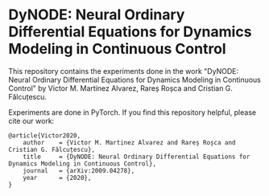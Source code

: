 # DyNODE: Neural Ordinary Differential Equations for Dynamics Modeling in Continuous Control

This repository contains the experiments done in the work "DyNODE: Neural Ordinary Differential Equations for Dynamics Modeling in Continuous Control" by Victor M. Martinez Alvarez, Rareș Roșca and Cristian G. Fălcuțescu.

Experiments are done in PyTorch. If you find this repository helpful, please cite our work:

```
@article{Victor2020,
	author    = {Victor M. Martinez Alvarez and Rareș Roșca and Cristian G. Fălcuțescu},
	title     = {DyNODE: Neural Ordinary Differential Equations for Dynamics Modeling in Continuous Control},
	journal   = {arXiv:2009.04278},
	year      = {2020},
}
```

